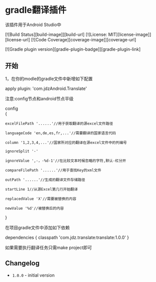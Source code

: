 # gradle翻译插件

该插件用于Android Studio中

[![Build Status][build-image]][build-url]
[![License: MIT][license-image]][license-url]
[![Code Coverage][coverage-image]][coverage-url]

[![Gradle plugin version][gradle-plugin-badge]][gradle-plugin-link]

## 开始

1，在你的modle的gradle文件中新增如下配置

apply plugin: 'com.jdzAndroid.Translate'

注意:config节点和android节点平级

config  
{    

    excelFilePath '......'//用于获取翻译的源excel文件路径
    
    languageCode 'en,de,es,fr,...'//需要翻译的国家语言代码
    
    column '1,2,3,4,...'//国家所对应的翻译在源excel文件中的列编号
    
    ignoreSplit '-'
    
    ignoreValue ',-，-%d-1'//在比较文本时候忽略的字符,默认-杠分开
    
    compareFilePath '......'//用于查找Key的xml文件
    
    outPath '......'//生成的翻译文件存储路径
    
    startLine 1//从源Excel第几行开始翻译
    
    replacedValue 'X'//需要被替换的内容
    
    newValue '%d'//被替换后的内容
 }

在项目gradle文件中添加如下依赖

dependencies 
{
     classpath 'com.jdz.translate:translate:1.0.0'
}
    

如果需要执行翻译任务只需make project即可


## Changelog
- `1.0.0` - initial version
